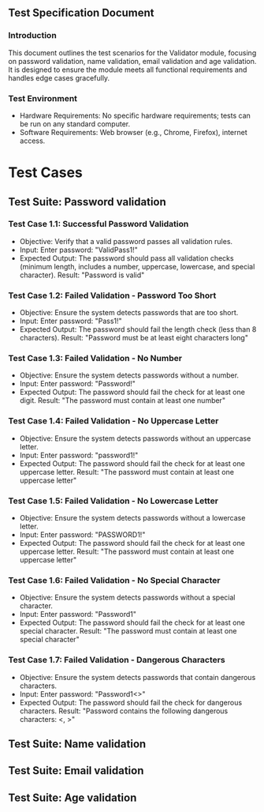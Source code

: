 ## Test Specification Document
### Introduction
This document outlines the test scenarios for the Validator module, focusing on password validation, name validation, email validation and age validation. It is designed to ensure the module meets all functional requirements and handles edge cases gracefully.

### Test Environment
- Hardware Requirements: No specific hardware requirements; tests can be run on any standard computer.
- Software Requirements: Web browser (e.g., Chrome, Firefox), internet access.
<!-- - Tools: Jest for automated testing, Postman for API testing. -->

# Test Cases

## Test Suite: Password validation

### Test Case 1.1: Successful Password Validation
- Objective: Verify that a valid password passes all validation rules.
- Input: Enter password: "ValidPass1!"
- Expected Output: The password should pass all validation checks (minimum length, includes a number, uppercase, lowercase, and special character).
  Result: "Password is valid"

### Test Case 1.2: Failed Validation - Password Too Short
- Objective: Ensure the system detects passwords that are too short.
- Input: Enter password: "Pass1!"
- Expected Output: The password should fail the length check (less than 8 characters).
  Result: "Password must be at least eight characters long"

### Test Case 1.3: Failed Validation - No Number
- Objective: Ensure the system detects passwords without a number.
- Input: Enter password: "Password!"
- Expected Output: The password should fail the check for at least one digit.
  Result: "The password must contain at least one number"

### Test Case 1.4: Failed Validation - No Uppercase Letter
- Objective: Ensure the system detects passwords without an uppercase letter.
- Input: Enter password: "password1!"
- Expected Output: The password should fail the check for at least one uppercase letter.
  Result: "The password must contain at least one uppercase letter"

### Test Case 1.5: Failed Validation - No Lowercase Letter
- Objective: Ensure the system detects passwords without a lowercase letter.
- Input: Enter password: "PASSWORD1!"
- Expected Output: The password should fail the check for at least one uppercase letter.
  Result: "The password must contain at least one uppercase letter"

### Test Case 1.6: Failed Validation - No Special Character
- Objective: Ensure the system detects passwords without a special character.
- Input: Enter password: "Password1"
- Expected Output: The password should fail the check for at least one special character.
  Result: "The password must contain at least one special character"

### Test Case 1.7: Failed Validation - Dangerous Characters
- Objective: Ensure the system detects passwords that contain dangerous characters.
- Input: Enter password: "Password1<>"
- Expected Output: The password should fail the check for dangerous characters.
  Result: "Password contains the following dangerous characters: <, >"



## Test Suite: Name validation

## Test Suite: Email validation

## Test Suite: Age validation